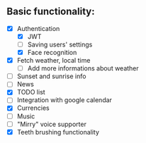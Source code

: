 ## Basic functionality:

- [x] Authentication
    - [x] JWT
    - [ ] Saving users' settings
    - [x] Face recognition
- [x] Fetch weather, local time
    - [ ] Add more informations about weather
- [ ] Sunset and sunrise info
- [ ] News
- [x] TODO list
- [ ] Integration with google calendar
- [x] Currencies
- [ ] Music
- [ ] "Mirry" voice supporter
- [x] Teeth brushing functionality